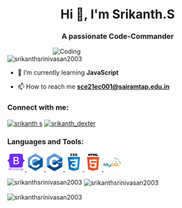 <h1 align="center">Hi 👋, I'm Srikanth.S</h1>
<h3 align="center">A passionate Code-Commander</h3>
<img align="right" alt="Coding" width="400" src="https://encrypted-tbn0.gstatic.com/images?q=tbn:ANd9GcQIHXULVZAnLgBBrbstSxUOYIqNwnWVdskqUg&usqp=CAU">


<p align="left"> <img src="https://komarev.com/ghpvc/?username=srikanthsrinivasan2003&label=Profile%20views&color=0e75b6&style=flat" alt="srikanthsrinivasan2003" /> </p>

- 🌱 I’m currently learning **JavaScript**

- 📫 How to reach me **sce21ec001@sairamtap.edu.in**

<h3 align="left">Connect with me:</h3>
<p align="left">
<a href="https://linkedin.com/in/srikanth s" target="blank"><img align="center" src="https://raw.githubusercontent.com/rahuldkjain/github-profile-readme-generator/master/src/images/icons/Social/linked-in-alt.svg" alt="srikanth s" height="30" width="40" /></a>
<a href="https://instagram.com/srikanth_dexter" target="blank"><img align="center" src="https://raw.githubusercontent.com/rahuldkjain/github-profile-readme-generator/master/src/images/icons/Social/instagram.svg" alt="srikanth_dexter" height="30" width="40" /></a>
</p>

<h3 align="left">Languages and Tools:</h3>
<p align="left"> <a href="https://getbootstrap.com" target="_blank" rel="noreferrer"> <img src="https://raw.githubusercontent.com/devicons/devicon/master/icons/bootstrap/bootstrap-plain-wordmark.svg" alt="bootstrap" width="40" height="40"/> </a> <a href="https://www.cprogramming.com/" target="_blank" rel="noreferrer"> <img src="https://raw.githubusercontent.com/devicons/devicon/master/icons/c/c-original.svg" alt="c" width="40" height="40"/> </a> <a href="https://www.w3schools.com/cpp/" target="_blank" rel="noreferrer"> <img src="https://raw.githubusercontent.com/devicons/devicon/master/icons/cplusplus/cplusplus-original.svg" alt="cplusplus" width="40" height="40"/> </a> <a href="https://www.w3schools.com/css/" target="_blank" rel="noreferrer"> <img src="https://raw.githubusercontent.com/devicons/devicon/master/icons/css3/css3-original-wordmark.svg" alt="css3" width="40" height="40"/> </a> <a href="https://www.w3.org/html/" target="_blank" rel="noreferrer"> <img src="https://raw.githubusercontent.com/devicons/devicon/master/icons/html5/html5-original-wordmark.svg" alt="html5" width="40" height="40"/> </a> <a href="https://www.mysql.com/" target="_blank" rel="noreferrer"> <img src="https://raw.githubusercontent.com/devicons/devicon/master/icons/mysql/mysql-original-wordmark.svg" alt="mysql" width="40" height="40"/> </a> </p>

<p><img align="left" src="https://github-readme-stats.vercel.app/api/top-langs?username=srikanthsrinivasan2003&show_icons=true&locale=en&layout=compact" alt="srikanthsrinivasan2003" /></p>

<p>&nbsp;<img align="center" src="https://github-readme-stats.vercel.app/api?username=srikanthsrinivasan2003&show_icons=true&locale=en" alt="srikanthsrinivasan2003" /></p>

<p><img align="center" src="https://github-readme-streak-stats.herokuapp.com/?user=srikanthsrinivasan2003&" alt="srikanthsrinivasan2003" /></p>
